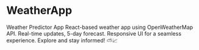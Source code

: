 # WeatherApp
Weather Predictor App React-based weather app using OpenWeatherMap API. Real-time updates, 5-day forecast. Responsive UI for a seamless experience. Explore and stay informed! ⛅📈
